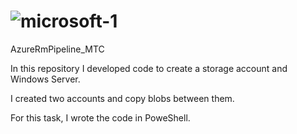 # ![microsoft-1](https://user-images.githubusercontent.com/58064644/131239945-cf60aba1-2815-4590-b239-19b1cfe8a828.png)
 AzureRmPipeline_MTC

In this repository I developed code to create a storage account and Windows Server.

I created two accounts and copy blobs between them.

For this task, I wrote the code in PoweShell.
